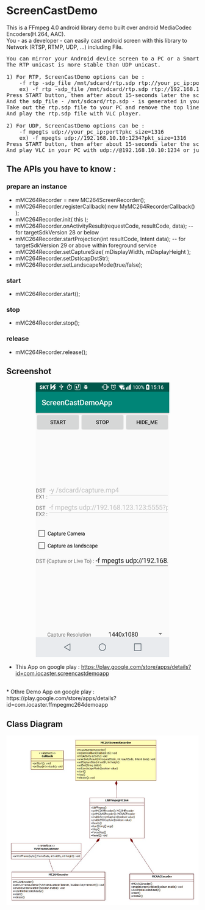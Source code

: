 ScreenCastDemo
==============

This is a FFmpeg 4.0 android library demo built over android MediaCodec Encoders(H.264, AAC).<br>
You - as a developer - can easily cast android screen with this library to Network (RTSP, RTMP, UDP, ...) including File.

<pre>
You can mirror your Android device screen to a PC or a SmartTV.
The RTP unicast is more stable than UDP unicast.

1) For RTP, ScreenCastDemo options can be :
    -f rtp -sdp_file /mnt/sdcard/rtp.sdp rtp://your_pc_ip:port
    ex) -f rtp -sdp_file /mnt/sdcard/rtp.sdp rtp://192.168.10.10:1234
Press START button, then after about 15-seconds later the screen cast will begin.
And the sdp_file - /mnt/sdcard/rtp.sdp - is generated in your Android device.
Take out the rtp.sdp file to your PC and remove the top line which contains 'SDP:'.
And play the rtp.sdp file with VLC player.

2) For UDP, ScreenCastDemo options can be :
    -f mpegts udp://your_pc_ip:port?pkc_size=1316
    ex) -f mpegts udp://192.168.10.10:1234?pkt_size=1316
Press START button, then after about 15-seconds later the screen cast will begin.
And play VLC in your PC with udp://@192.168.10.10:1234 or just udp://@:1234.
</pre>

## The APIs you have to know : 

### prepare an instance
* mMC264Recorder = new MC264ScreenRecorder();
* mMC264Recorder.registerCallback( new MyMC264RecorderCallback() );
* mMC264Recorder.init( this );
* mMC264Recorder.onActivityResult(requestCode, resultCode, data); -- for targetSdkVersion 28 or below
* mMC264Recorder.startProjection(int resultCode, Intent data);    -- for targetSdkVersion 29 or above within foreground service
* mMC264Recorder.setCaptureSize( mDisplayWidth, mDisplayHeight );
* mMC264Recorder.setDst(capDstStr);
* mMC264Recorder.setLandscapeMode(true/false);

### start
* mMC264Recorder.start();

### stop
* mMC264Recorder.stop();

### release
* mMC264Recorder.release();


## Screenshot
<p align="center">
  <img src="./ScreenCastDemo-Portrait.png" width="350" height="720">
</p>

* This App on google play : https://play.google.com/store/apps/details?id=com.iocaster.screencastdemoapp
<br>
* Othre Demo App on google play : https://play.google.com/store/apps/details?id=com.iocaster.ffmpegmc264demoapp


## Class Diagram
<p align="center">
  <img src="./MC264ScreenRecorder.jpg">
</p>


<br>
<br>




